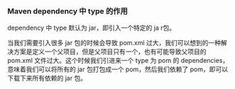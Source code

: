 ### Maven dependency 中 type 的作用

dependency 中 type 默认为 jar，即引入一个特定的 ja r包。

当我们需要引入很多 jar 包的时候会导致 pom.xml 过大，我们可以想到的一种解决方案是定义一个父项目，但是父项目只有一个，也有可能导致父项目的 pom.xml 文件过大。这个时候我们引进来一个 type 为 pom 的 dependencies，意味着我们可以将所有的 jar 包打包成一个 pom，然后我们依赖了 pom，即可以下载下来所有依赖的 jar 包。